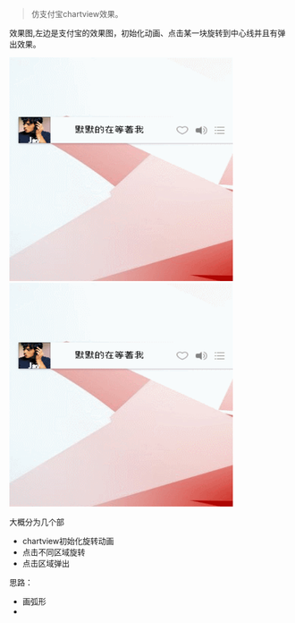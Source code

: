 > 仿支付宝chartview效果。

效果图,左边是支付宝的效果图，初始化动画、点击某一块旋转到中心线并且有弹出效果。

<img src="https://raw.githubusercontent.com/Jandzy/mypic/master/pic/GIF.gif" width="400" height="400" alt="亦菲表演机器猫"/><img src="https://raw.githubusercontent.com/Jandzy/mypic/master/pic/GIF.gif" width="400" height="400" alt="亦菲表演机器猫"/>

大概分为几个部

* chartview初始化旋转动画
* 点击不同区域旋转
* 点击区域弹出

思路：

* 画弧形
* 



